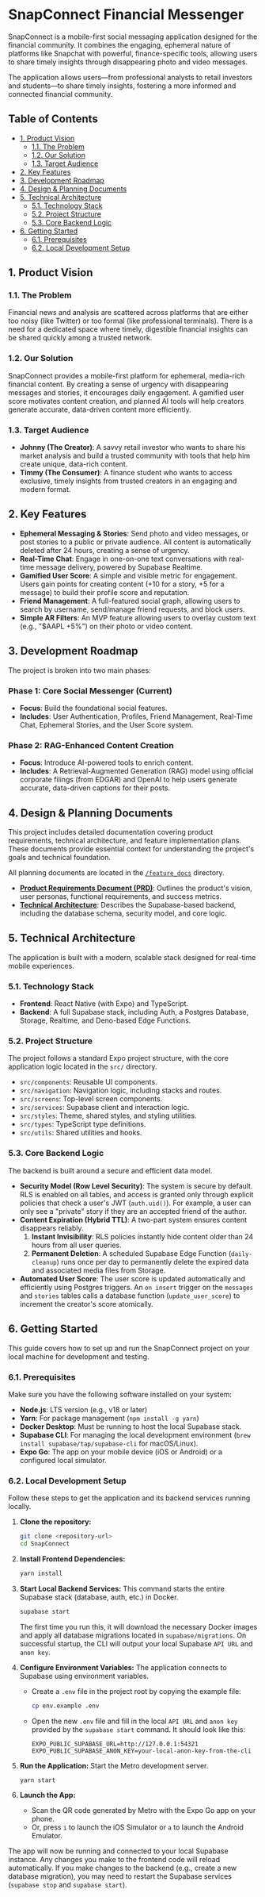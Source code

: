 # SnapConnect Financial Messenger

SnapConnect is a mobile-first social messaging application designed for the
financial community. It combines the engaging, ephemeral nature of platforms
like Snapchat with powerful, finance-specific tools, allowing users to share
timely insights through disappearing photo and video messages.

The application allows users—from professional analysts to retail investors and
students—to share timely insights, fostering a more informed and connected
financial community.

## Table of Contents

- [1. Product Vision](#1-product-vision)
  - [1.1. The Problem](#11-the-problem)
  - [1.2. Our Solution](#12-our-solution)
  - [1.3. Target Audience](#13-target-audience)
- [2. Key Features](#2-key-features)
- [3. Development Roadmap](#3-development-roadmap)
- [4. Design & Planning Documents](#4-design--planning-documents)
- [5. Technical Architecture](#5-technical-architecture)
  - [5.1. Technology Stack](#51-technology-stack)
  - [5.2. Project Structure](#52-project-structure)
  - [5.3. Core Backend Logic](#53-core-backend-logic)
- [6. Getting Started](#6-getting-started)
  - [6.1. Prerequisites](#61-prerequisites)
  - [6.2. Local Development Setup](#62-local-development-setup)

## 1. Product Vision

### 1.1. The Problem

Financial news and analysis are scattered across platforms that are either too
noisy (like Twitter) or too formal (like professional terminals). There is a
need for a dedicated space where timely, digestible financial insights can be
shared quickly among a trusted network.

### 1.2. Our Solution

SnapConnect provides a mobile-first platform for ephemeral, media-rich financial
content. By creating a sense of urgency with disappearing messages and stories,
it encourages daily engagement. A gamified user score motivates content
creation, and planned AI tools will help creators generate accurate, data-driven
content more efficiently.

### 1.3. Target Audience

- **Johnny (The Creator)**: A savvy retail investor who wants to share his
  market analysis and build a trusted community with tools that help him create
  unique, data-rich content.
- **Timmy (The Consumer)**: A finance student who wants to access exclusive,
  timely insights from trusted creators in an engaging and modern format.

## 2. Key Features

- **Ephemeral Messaging & Stories**: Send photo and video messages, or post
  stories to a public or private audience. All content is automatically deleted
  after 24 hours, creating a sense of urgency.
- **Real-Time Chat**: Engage in one-on-one text conversations with real-time
  message delivery, powered by Supabase Realtime.
- **Gamified User Score**: A simple and visible metric for engagement. Users
  gain points for creating content (+10 for a story, +5 for a message) to build
  their profile score and reputation.
- **Friend Management**: A full-featured social graph, allowing users to search
  by username, send/manage friend requests, and block users.
- **Simple AR Filters**: An MVP feature allowing users to overlay custom text
  (e.g., "$AAPL +5%") on their photo or video content.

## 3. Development Roadmap

The project is broken into two main phases:

### Phase 1: Core Social Messenger (Current)

- **Focus**: Build the foundational social features.
- **Includes**: User Authentication, Profiles, Friend Management, Real-Time
  Chat, Ephemeral Stories, and the User Score system.

### Phase 2: RAG-Enhanced Content Creation

- **Focus**: Introduce AI-powered tools to enrich content.
- **Includes**: A Retrieval-Augmented Generation (RAG) model using official
  corporate filings (from EDGAR) and OpenAI to help users generate accurate,
  data-driven captions for their posts.

## 4. Design & Planning Documents

This project includes detailed documentation covering product requirements,
technical architecture, and feature implementation plans. These documents
provide essential context for understanding the project's goals and technical
foundation.

All planning documents are located in the [`/feature_docs`](./feature_docs/)
directory.

- **[Product Requirements Document (PRD)](./PRODUCT_REQUIREMENTS_DOCUMENT.md)**:
  Outlines the product's vision, user personas, functional requirements, and
  success metrics.
- **[Technical Architecture](./feature_docs/TECHNICAL_ARCHITECTURE_P1.md)**:
  Describes the Supabase-based backend, including the database schema, security
  model, and core logic.

## 5. Technical Architecture

The application is built with a modern, scalable stack designed for real-time
mobile experiences.

### 5.1. Technology Stack

- **Frontend**: React Native (with Expo) and TypeScript.
- **Backend**: A full Supabase stack, including Auth, a Postgres Database,
  Storage, Realtime, and Deno-based Edge Functions.

### 5.2. Project Structure

The project follows a standard Expo project structure, with the core application
logic located in the `src/` directory.

- `src/components`: Reusable UI components.
- `src/navigation`: Navigation logic, including stacks and routes.
- `src/screens`: Top-level screen components.
- `src/services`: Supabase client and interaction logic.
- `src/styles`: Theme, shared styles, and styling utilities.
- `src/types`: TypeScript type definitions.
- `src/utils`: Shared utilities and hooks.

### 5.3. Core Backend Logic

The backend is built around a secure and efficient data model.

- **Security Model (Row Level Security)**: The system is secure by default. RLS
  is enabled on all tables, and access is granted only through explicit policies
  that check a user's JWT (`auth.uid()`). For example, a user can only see a
  "private" story if they are an accepted friend of the author.
- **Content Expiration (Hybrid TTL)**: A two-part system ensures content
  disappears reliably.
  1.  **Instant Invisibility**: RLS policies instantly hide content older than
      24 hours from all user queries.
  2.  **Permanent Deletion**: A scheduled Supabase Edge Function
      (`daily-cleanup`) runs once per day to permanently delete the expired data
      and associated media files from Storage.
- **Automated User Score**: The user score is updated automatically and
  efficiently using Postgres triggers. An `on insert` trigger on the `messages`
  and `stories` tables calls a database function (`update_user_score`) to
  increment the creator's score atomically.

## 6. Getting Started

This guide covers how to set up and run the SnapConnect project on your local
machine for development and testing.

### 6.1. Prerequisites

Make sure you have the following software installed on your system:

- **Node.js**: LTS version (e.g., v18 or later)
- **Yarn**: For package management (`npm install -g yarn`)
- **Docker Desktop**: Must be running to host the local Supabase stack.
- **Supabase CLI**: For managing the local development environment
  (`brew install supabase/tap/supabase-cli` for macOS/Linux).
- **Expo Go**: The app on your mobile device (iOS or Android) or a configured
  local simulator.

### 6.2. Local Development Setup

Follow these steps to get the application and its backend services running
locally.

1.  **Clone the repository:**

    ```sh
    git clone <repository-url>
    cd SnapConnect
    ```

2.  **Install Frontend Dependencies:**

    ```sh
    yarn install
    ```

3.  **Start Local Backend Services:** This command starts the entire Supabase
    stack (database, auth, etc.) in Docker.

    ```sh
    supabase start
    ```

    The first time you run this, it will download the necessary Docker images
    and apply all database migrations located in `supabase/migrations`. On
    successful startup, the CLI will output your local Supabase `API URL` and
    `anon key`.

4.  **Configure Environment Variables:** The application connects to Supabase
    using environment variables.
    - Create a `.env` file in the project root by copying the example file:
      ```sh
      cp env.example .env
      ```
    - Open the new `.env` file and fill in the local `API URL` and `anon key`
      provided by the `supabase start` command. It should look like this:
      ```env
      EXPO_PUBLIC_SUPABASE_URL=http://127.0.0.1:54321
      EXPO_PUBLIC_SUPABASE_ANON_KEY=your-local-anon-key-from-the-cli
      ```

5.  **Run the Application:** Start the Metro development server.

    ```sh
    yarn start
    ```

6.  **Launch the App:**
    - Scan the QR code generated by Metro with the Expo Go app on your phone.
    - Or, press `i` to launch the iOS Simulator or `a` to launch the Android
      Emulator.

The app will now be running and connected to your local Supabase instance. Any
changes you make to the frontend code will reload automatically. If you make
changes to the backend (e.g., create a new database migration), you may need to
restart the Supabase services (`supabase stop` and `supabase start`).
